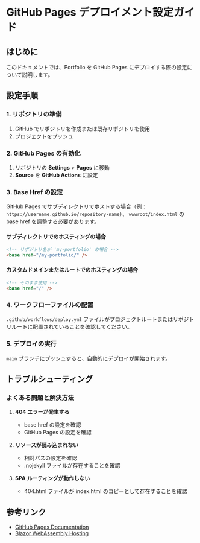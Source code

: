 # GitHub Pages デプロイメント設定ガイド

## はじめに

このドキュメントでは、Portfolio を GitHub Pages にデプロイする際の設定について説明します。

## 設定手順

### 1. リポジトリの準備

1. GitHub でリポジトリを作成または既存リポジトリを使用
2. プロジェクトをプッシュ

### 2. GitHub Pages の有効化

1. リポジトリの **Settings** > **Pages** に移動
2. **Source** を **GitHub Actions** に設定

### 3. Base Href の設定

GitHub Pages でサブディレクトリでホストする場合（例：`https://username.github.io/repository-name`）、
`wwwroot/index.html` の base href を調整する必要があります。

#### サブディレクトリでのホスティングの場合

```html
<!-- リポジトリ名が 'my-portfolio' の場合 -->
<base href="/my-portfolio/" />
```

#### カスタムドメインまたはルートでのホスティングの場合

```html
<!-- そのまま使用 -->
<base href="/" />
```

### 4. ワークフローファイルの配置

`.github/workflows/deploy.yml` ファイルがプロジェクトルートまたはリポジトリルートに配置されていることを確認してください。

### 5. デプロイの実行

`main` ブランチにプッシュすると、自動的にデプロイが開始されます。

## トラブルシューティング

### よくある問題と解決方法

1. **404 エラーが発生する**
   - base href の設定を確認
   - GitHub Pages の設定を確認

2. **リソースが読み込まれない**
   - 相対パスの設定を確認
   - .nojekyll ファイルが存在することを確認

3. **SPA ルーティングが動作しない**
   - 404.html ファイルが index.html のコピーとして存在することを確認

## 参考リンク

- [GitHub Pages Documentation](https://docs.github.com/pages)
- [Blazor WebAssembly Hosting](https://docs.microsoft.com/aspnet/core/blazor/host-and-deploy/webassembly)
